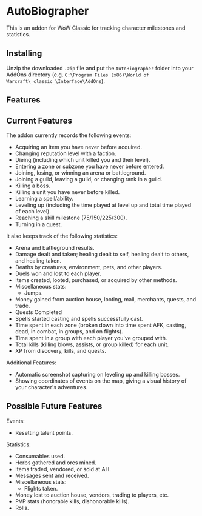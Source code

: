 # AutoBiographer
This is an addon for WoW Classic for tracking character milestones and statistics.

## Installing

Unzip the downloaded `.zip` file and put the `AutoBiographer` folder into your AddOns directory (e.g. `C:\Program Files (x86)\World of Warcraft\_classic_\Interface\AddOns`).

## Features

## Current Features

The addon currently records the following events:
 - Acquiring an item you have never before acquired.
 - Changing reputation level with a faction.
 - Dieing (including which unit killed you and their level).
 - Entering a zone or subzone you have never before entered.
 - Joining, losing, or winning an arena or battleground.
 - Joining a guild, leaving a guild, or changing rank in a guild.
 - Killing a boss.
 - Killing a unit you have never before killed.
 - Learning a spell/ability.
 - Leveling up (including the time played at level up and total time played of each level).
 - Reaching a skill milestone (75/150/225/300).
 - Turning in a quest.
 
It also keeps track of the following statistics:
 - Arena and battleground results.
 - Damage dealt and taken; healing dealt to self, healing dealt to others, and healing taken.
 - Deaths by creatures, environment, pets, and other players.
 - Duels won and lost to each player.
 - Items created, looted, purchased, or acquired by other methods.
 - Miscellaneous stats:
   - Jumps.
 - Money gained from auction house, looting, mail, merchants, quests, and trade.
 - Quests Completed
 - Spells started casting and spells successfully cast.
 - Time spent in each zone (broken down into time spent AFK, casting, dead, in combat, in groups, and on flights).
 - Time spent in a group with each player you've grouped with.
 - Total kills (killing blows, assists, or group killed) for each unit.
 - XP from discovery, kills, and quests.

Additional Features:
 - Automatic screenshot capturing on leveling up and killing bosses.
 - Showing coordinates of events on the map, giving a visual history of your character's adventures.
 
## Possible Future Features

Events:
 - Resetting talent points.
 
Statistics:
 - Consumables used.
 - Herbs gathered and ores mined.
 - Items traded, vendored, or sold at AH.
 - Messages sent and received.
 - Miscellaneous stats:
   - Flights taken.   
 - Money lost to auction house, vendors, trading to players, etc.
 - PVP stats (honorable kills, dishonorable kills).
 - Rolls.
 